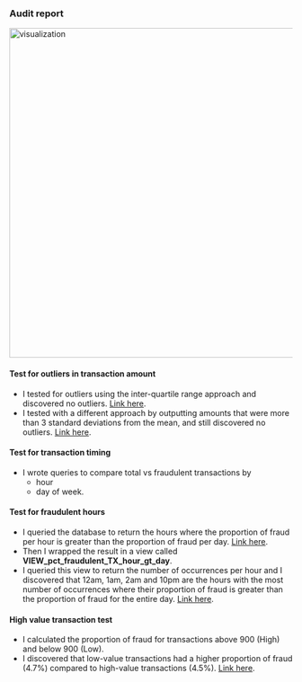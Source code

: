 ### Audit report
<img width="587" alt="visualization" src="https://github.com/user-attachments/assets/92389f48-939f-429e-a0f3-6f90f5b4b35b">

#### Test for outliers in transaction amount
- I tested for outliers using the inter-quartile range approach and discovered no outliers. [Link here](https://github.com/johnuzoma/audit-analytics/blob/main/sql/1.%20outlier%20detection%20using%20IQR.png).
- I tested with a different approach by outputting amounts that were more than 3 standard deviations from the mean, and still discovered no outliers. [Link here](https://github.com/johnuzoma/audit-analytics/blob/main/sql/2.%20outlier%20detection%20using%20mean_std.png).

#### Test for transaction timing
- I wrote queries to compare total vs fraudulent transactions by
  - hour 
  - day of week. 

#### Test for fraudulent hours 
- I queried the database to return the hours where the proportion of fraud per hour is greater than the proportion of fraud per day. [Link here](https://github.com/johnuzoma/audit-analytics/blob/main/sql/4.%20fraud_hour_gt_day.png).
- Then I wrapped the result in a view called **VIEW_pct_fraudulent_TX_hour_gt_day**.
- I queried this view to return the number of occurrences per hour and I discovered that 12am, 1am, 2am and 10pm are the hours with the most number of occurrences where their proportion of fraud is greater than the proportion of fraud for the entire day. [Link here](https://github.com/johnuzoma/audit-analytics/blob/main/sql/5.%20occurrences_fraud_hour_gt_day.png).

#### High value transaction test
- I calculated the proportion of fraud for transactions above 900 (High) and below 900 (Low).
- I discovered that low-value transactions had a higher proportion of fraud (4.7%) compared to high-value transactions (4.5%). [Link here](https://github.com/johnuzoma/audit-analytics/blob/main/sql/3.%20high%20value%20TX%20test.png).
